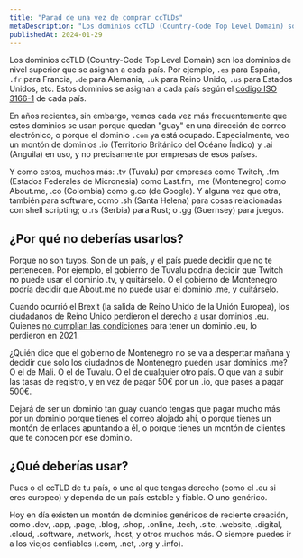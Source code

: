 ```yaml
---
title: "Parad de una vez de comprar ccTLDs"
metaDescription: "Los dominios ccTLD (Country-Code Top Level Domain) son los dominios de nivel superior que se asignan a cada país. Por qué no deberías usarlos, y qué deberías usar en su lugar."
publishedAt: 2024-01-29
---
```


Los dominios ccTLD (Country-Code Top Level Domain) son los dominios de nivel superior que se asignan a cada país. Por ejemplo, `.es` para España, `.fr` para Francia, `.de` para Alemania, `.uk` para Reino Unido, `.us` para Estados Unidos, etc. Estos dominios se asignan a cada país según el [código ISO 3166-1](https://es.wikipedia.org/wiki/ISO_3166-1) de cada país.

En años recientes, sin embargo, vemos cada vez más frecuentemente que estos dominios se usan porque quedan "guay" en una dirección de correo electrónico, o porque el dominio `.com` ya está ocupado. Especialmente, veo un montón de dominios .io (Territorio Británico del Océano Índico) y .ai (Anguila) en uso, y no precisamente por empresas de esos países.

Y como estos, muchos más: .tv (Tuvalu) por empresas como Twitch, .fm (Estados Federales de Micronesia) como Last.fm, .me (Montenegro) como About.me, .co (Colombia) como g.co (de Google). Y alguna vez que otra, también para software, como .sh (Santa Helena) para cosas relacionadas con shell scripting; o .rs (Serbia) para Rust; o .gg (Guernsey) para juegos.

## ¿Por qué no deberías usarlos?

Porque no son tuyos. Son de un país, y el país puede decidir que no te pertenecen. Por ejemplo, el gobierno de Tuvalu podría decidir que Twitch no puede usar el dominio .tv, y quitárselo. O el gobierno de Montenegro podría decidir que About.me no puede usar el dominio .me, y quitárselo.

Cuando ocurrió el Brexit (la salida de Reino Unido de la Unión Europea), los ciudadanos de Reino Unido perdieron el derecho a usar dominios .eu. Quienes [no cumplían las condiciones](https://www.gov.uk/guidance/registering-and-renewing-eu-domain-names-in-the-uk) para tener un dominio .eu, lo perdieron en 2021. 

¿Quién dice que el gobierno de Montenegro no se va a despertar mañana y decidir que solo los ciudadnos de Montenegro pueden usar dominios .me? O el de Mali. O el de Tuvalu. O el de cualquier otro país. O que van a subir las tasas de registro, y en vez de pagar 50€ por un .io, que pases a pagar 500€.

Dejará de ser un dominio tan guay cuando tengas que pagar mucho más por un dominio porque tienes el correo alojado ahí, o porque tienes un montón de enlaces apuntando a él, o porque tienes un montón de clientes que te conocen por ese dominio.

## ¿Qué deberías usar?

Pues o el ccTLD de tu país, o uno al que tengas derecho (como el .eu si eres europeo) y dependa de un país estable y fiable. O uno genérico.

Hoy en día existen un montón de dominios genéricos de reciente creación, como .dev, .app, .page, .blog, .shop, .online, .tech, .site, .website, .digital, .cloud, .software, .network, .host, y otros muchos más. O siempre puedes ir a los viejos confiables (.com, .net, .org y .info).
